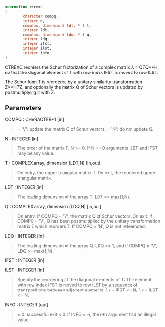 ```fortran
subroutine ctrexc
(
        character compq,
        integer n,
        complex, dimension( ldt, * ) t,
        integer ldt,
        complex, dimension( ldq, * ) q,
        integer ldq,
        integer ifst,
        integer ilst,
        integer info
)
```

CTREXC reorders the Schur factorization of a complex matrix
A = Q*T*Q**H, so that the diagonal element of T with row index IFST
is moved to row ILST.

The Schur form T is reordered by a unitary similarity transformation
Z**H*T*Z, and optionally the matrix Q of Schur vectors is updated by
postmultiplying it with Z.

## Parameters
COMPQ : CHARACTER*1 [in]
> = 'V':  update the matrix Q of Schur vectors;
> = 'N':  do not update Q.

N : INTEGER [in]
> The order of the matrix T. N >= 0.
> If N == 0 arguments ILST and IFST may be any value.

T : COMPLEX array, dimension (LDT,N) [in,out]
> On entry, the upper triangular matrix T.
> On exit, the reordered upper triangular matrix.

LDT : INTEGER [in]
> The leading dimension of the array T. LDT >= max(1,N).

Q : COMPLEX array, dimension (LDQ,N) [in,out]
> On entry, if COMPQ = 'V', the matrix Q of Schur vectors.
> On exit, if COMPQ = 'V', Q has been postmultiplied by the
> unitary transformation matrix Z which reorders T.
> If COMPQ = 'N', Q is not referenced.

LDQ : INTEGER [in]
> The leading dimension of the array Q.  LDQ >= 1, and if
> COMPQ = 'V', LDQ >= max(1,N).

IFST : INTEGER [in]

ILST : INTEGER [in]
> 
> Specify the reordering of the diagonal elements of T:
> The element with row index IFST is moved to row ILST by a
> sequence of transpositions between adjacent elements.
> 1 <= IFST <= N; 1 <= ILST <= N.

INFO : INTEGER [out]
> = 0:  successful exit
> < 0:  if INFO = -i, the i-th argument had an illegal value
